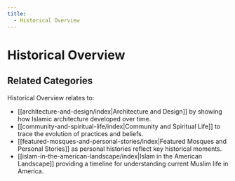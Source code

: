 ```yaml
---
title:
  - Historical Overview
---
```

# Historical Overview
## Related Categories

Historical Overview relates to:

- [[architecture-and-design/index|Architecture and Design]] by showing how Islamic architecture developed over time.
- [[community-and-spiritual-life/index|Community and Spiritual Life]] to trace the evolution of practices and beliefs.
- [[featured-mosques-and-personal-stories/index|Featured Mosques and Personal Stories]] as personal histories reflect key historical moments.
- [[islam-in-the-american-landscape/index|Islam in the American Landscape]] providing a timeline for understanding current Muslim life in America.
